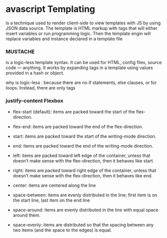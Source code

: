 # avascript Templating

is a technique used to render client-side to view templates with JS by using JSON data source. The template is HTML markup with tags that will either insert variables or run programming logic. Then the template engin will replace variables and instance declared in a template file

### MUSTACHE

is a logic-less template syntax. It can be used for HTML, config files, source code — anything. It works by expanding tags in a template using values provided in a hash or object.

why is logic-less : because there are no if statements, else clauses, or for loops. Instead, there are only tags

### justify-content Flexbox

- flex-start (default): items are packed toward the start of the flex-direction.

- flex-end: items are packed toward the end of the flex-direction.

- start: items are packed toward the start of the writing-mode direction.

- end: items are packed toward the end of the writing-mode direction.

- left: items are packed toward left edge of the container, unless that doesn’t make sense with the flex-direction, then it behaves like start.

- right: items are packed toward right edge of the container, unless that doesn’t make sense with the flex-direction, then it behaves like end.

- center: items are centered along the line

- space-between: items are evenly distributed in the line; first item is on the start line, last item on the end line

- space-around: items are evenly distributed in the line with equal space around them.

- space-evenly: items are distributed so that the spacing between any two items (and the space to the edges) is equal.